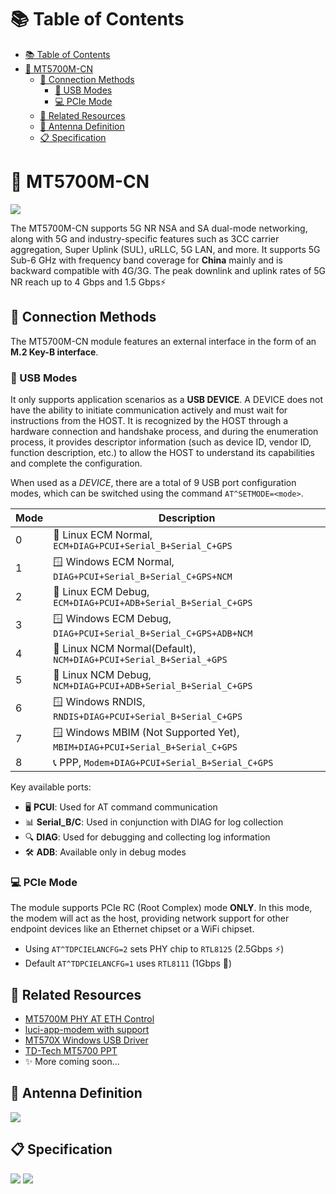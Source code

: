 # 📚 Table of Contents
- [📚 Table of Contents](#-table-of-contents)
- [📡 MT5700M-CN](#-mt5700m-cn)
  - [🔌 Connection Methods](#-connection-methods)
    - [🔗 USB Modes](#-usb-modes)
    - [💻 PCIe Mode](#-pcie-mode)
  - [🔗 Related Resources](#-related-resources)
  - [📡 Antenna Definition](#-antenna-definition)
  - [📋 Specification](#-specification)

# 📡 MT5700M-CN
![](./images/mt5700m-cn.png)

The MT5700M-CN supports 5G NR NSA and SA dual-mode networking, along with 5G and industry-specific features such as 3CC carrier aggregation, Super Uplink (SUL), uRLLC, 5G LAN, and more. It supports 5G Sub-6 GHz with frequency band coverage for **China** mainly and is backward compatible with 4G/3G. The peak downlink and uplink rates of 5G NR reach up to 4 Gbps and 1.5 Gbps⚡

## 🔌 Connection Methods

The MT5700M-CN module features an external interface in the form of an **M.2 Key-B interface**.

### 🔗 USB Modes

It only supports application scenarios as a **USB DEVICE**. A DEVICE does not have the ability to initiate communication actively and must wait for instructions from the HOST. It is recognized by the HOST through a hardware connection and handshake process, and during the enumeration process, it provides descriptor information (such as device ID, vendor ID, function description, etc.) to allow the HOST to understand its capabilities and complete the configuration.

When used as a *DEVICE*, there are a total of 9 USB port configuration modes, which can be switched using the command `AT^SETMODE=<mode>`.

|Mode|Description|
|-|-|
|0|🐧 Linux ECM Normal, `ECM+DIAG+PCUI+Serial_B+Serial_C+GPS`|
|1|🪟 Windows ECM Normal, `DIAG+PCUI+Serial_B+Serial_C+GPS+NCM`|
|2|🐧 Linux ECM Debug, `ECM+DIAG+PCUI+ADB+Serial_B+Serial_C+GPS`|
|3|🪟 Windows ECM Debug, `DIAG+PCUI+Serial_B+Serial_C+GPS+ADB+NCM`|
|4|🐧 Linux NCM Normal(Default), `NCM+DIAG+PCUI+Serial_B+Serial_+GPS`|
|5|🐧 Linux NCM Debug, `NCM+DIAG+PCUI+ADB+Serial_B+Serial_C+GPS`|
|6|🪟 Windows RNDIS, `RNDIS+DIAG+PCUI+Serial_B+Serial_C+GPS`|
|7|🪟 Windows MBIM (Not Supported Yet), `MBIM+DIAG+PCUI+Serial_B+Serial_C+GPS`|
|8|📞 PPP, `Modem+DIAG+PCUI+Serial_B+Serial_C+GPS`|

Key available ports:
- 🖥️ **PCUI**: Used for AT command communication
- 📊 **Serial_B/C**: Used in conjunction with DIAG for log collection
- 🔍 **DIAG**: Used for debugging and collecting log information
- 🛠️ **ADB**: Available only in debug modes

### 💻 PCIe Mode

The module supports PCIe RC (Root Complex) mode **ONLY**. In this mode, the modem will act as the host, providing network support for other endpoint devices like an Ethernet chipset or a WiFi chipset.

- Using `AT^TDPCIELANCFG=2` sets PHY chip to `RTL8125` (2.5Gbps ⚡)
- Default `AT^TDPCIELANCFG=1` uses `RTL8111` (1Gbps 🔌)

## 🔗 Related Resources
- [MT5700M PHY AT ETH Control](https://github.com/Coming-2022/mt5700m_at_control) 
- [luci-app-modem with support](https://github.com/Siriling/openwrt-app-actions/tree/c3c47cb0aeb4652bcc6f27e76ec1be8b5f74edec/applications/luci-app-modem)
- [MT570X Windows USB Driver](./drivers/MT570X-user-windows.zip)
- [TD-Tech MT5700 PPT](./images/other/TD-Tech%205G%20MT5700%20Series%20202303.pptx)
- ✨ More coming soon...

## 📡 Antenna Definition
![](./images/antenna-define.png)

## 📋 Specification
![](./images/spec/0.png)
![](./images/spec/1.png)